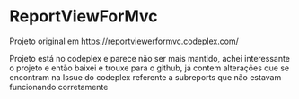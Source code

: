 # ReportViewForMvc
Projeto original em https://reportviewerformvc.codeplex.com/ 

Projeto está no codeplex e parece não ser mais mantido, achei interessante o projeto e então baixei e trouxe para o github, já contem alterações que se encontram na Issue do codeplex referente a subreports que não estavam funcionando corretamente 
